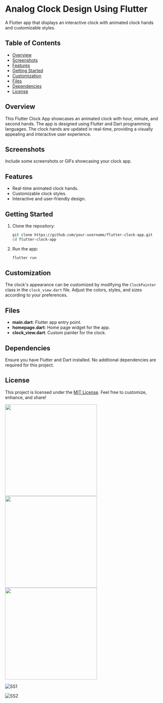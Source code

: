 # Analog Clock Design Using Flutter

A Flutter app that displays an interactive clock with animated clock hands and customizable styles.

## Table of Contents

- [Overview](#overview)
- [Screenshots](#screenshots)
- [Features](#features)
- [Getting Started](#getting-started)
- [Customization](#customization)
- [Files](#files)
- [Dependencies](#dependencies)
- [License](#license)

## Overview

This Flutter Clock App showcases an animated clock with hour, minute, and second hands. The app is designed using Flutter and Dart programming languages. The clock hands are updated in real-time, providing a visually appealing and interactive user experience.

## Screenshots

Include some screenshots or GIFs showcasing your clock app.

## Features

- Real-time animated clock hands.
- Customizable clock styles.
- Interactive and user-friendly design.

## Getting Started

1. Clone the repository:

    ```bash
    git clone https://github.com/your-username/flutter-clock-app.git
    cd flutter-clock-app
    ```

2. Run the app:

    ```bash
    flutter run
    ```

## Customization

The clock's appearance can be customized by modifying the `ClockPainter` class in the `clock_view.dart` file. Adjust the colors, styles, and sizes according to your preferences.

## Files

- **main.dart**: Flutter app entry point.
- **homepage.dart**: Home page widget for the app.
- **clock_view.dart**: Custom painter for the clock.

## Dependencies

Ensure you have Flutter and Dart installed. No additional dependencies are required for this project.

## License

This project is licensed under the [MIT License](LICENSE). Feel free to customize, enhance, and share!



  <tr>
    <td><img src="https://user-images.githubusercontent.com/95247831/202404483-0999cac6-2d80-4e38-914a-b109d3400336.jpg" width=300></td>
    <td><img src="https://user-images.githubusercontent.com/95247831/202404530-e655fd9f-e8af-458d-933a-953f9951839b.jpg" width=300></td>
    <td><img src="https://user-images.githubusercontent.com/95247831/202404558-88f0cd2e-20bc-42d9-bcb4-b5ae3f9844a4.jpg" width=300></td>
  </tr>

![SS1](https://user-images.githubusercontent.com/95247831/200470556-7bf91911-422e-4581-aa13-5179721ec7bd.png)

![SS2](https://user-images.githubusercontent.com/95247831/200470560-10aacc13-5d7e-4c39-9543-9f9c22235a58.png)
